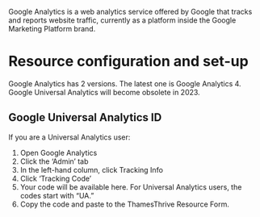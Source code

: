 Google Analytics is a web analytics service offered by Google that tracks and reports website traffic, currently as a
platform inside the Google Marketing Platform brand.

# Resource configuration and set-up

Google Analytics has 2 versions. The latest one is Google Analytics 4. Google Universal Analytics will become obsolete
in 2023.

## Google Universal Analytics ID

If you are a Universal Analytics user:

1. Open Google Analytics
2. Click the ‘Admin’ tab
3. In the left-hand column, click Tracking Info
4. Click ‘Tracking Code’ 
5. Your code will be available here. For Universal Analytics users, the codes start with “UA.”
6. Copy the code and paste to the ThamesThrive Resource Form.


